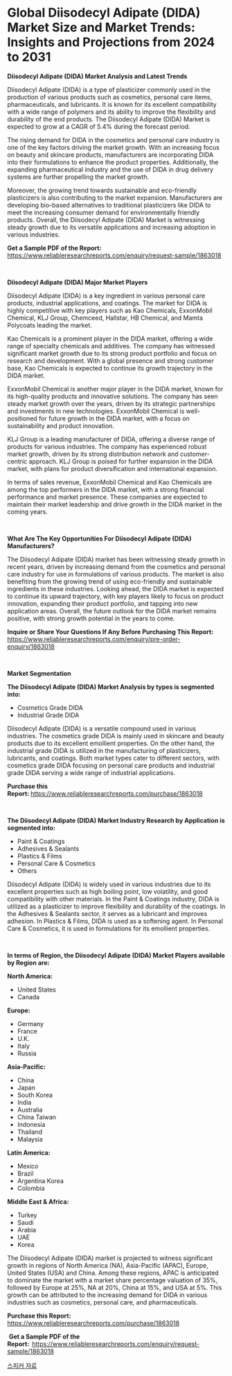 <p><h1>Global Diisodecyl Adipate (DIDA) Market Size and Market Trends: Insights and Projections from 2024 to 2031</h1></p><p><strong>Diisodecyl Adipate (DIDA) Market Analysis and Latest Trends</strong></p>
<p><p>Diisodecyl Adipate (DIDA) is a type of plasticizer commonly used in the production of various products such as cosmetics, personal care items, pharmaceuticals, and lubricants. It is known for its excellent compatibility with a wide range of polymers and its ability to improve the flexibility and durability of the end products. The Diisodecyl Adipate (DIDA) Market is expected to grow at a CAGR of 5.4% during the forecast period.</p><p>The rising demand for DIDA in the cosmetics and personal care industry is one of the key factors driving the market growth. With an increasing focus on beauty and skincare products, manufacturers are incorporating DIDA into their formulations to enhance the product properties. Additionally, the expanding pharmaceutical industry and the use of DIDA in drug delivery systems are further propelling the market growth.</p><p>Moreover, the growing trend towards sustainable and eco-friendly plasticizers is also contributing to the market expansion. Manufacturers are developing bio-based alternatives to traditional plasticizers like DIDA to meet the increasing consumer demand for environmentally friendly products. Overall, the Diisodecyl Adipate (DIDA) Market is witnessing steady growth due to its versatile applications and increasing adoption in various industries.</p></p>
<p><strong>Get a Sample PDF of the Report:&nbsp;</strong> <a href="https://www.reliableresearchreports.com/enquiry/request-sample/1863018">https://www.reliableresearchreports.com/enquiry/request-sample/1863018</a></p>
<p>&nbsp;</p>
<p><strong>Diisodecyl Adipate (DIDA) Major Market Players</strong></p>
<p><p>Diisodecyl Adipate (DIDA) is a key ingredient in various personal care products, industrial applications, and coatings. The market for DIDA is highly competitive with key players such as Kao Chemicals, ExxonMobil Chemical, KLJ Group, Chemceed, Hallstar, HB Chemical, and Mamta Polycoats leading the market.</p><p>Kao Chemicals is a prominent player in the DIDA market, offering a wide range of specialty chemicals and additives. The company has witnessed significant market growth due to its strong product portfolio and focus on research and development. With a global presence and strong customer base, Kao Chemicals is expected to continue its growth trajectory in the DIDA market.</p><p>ExxonMobil Chemical is another major player in the DIDA market, known for its high-quality products and innovative solutions. The company has seen steady market growth over the years, driven by its strategic partnerships and investments in new technologies. ExxonMobil Chemical is well-positioned for future growth in the DIDA market, with a focus on sustainability and product innovation.</p><p>KLJ Group is a leading manufacturer of DIDA, offering a diverse range of products for various industries. The company has experienced robust market growth, driven by its strong distribution network and customer-centric approach. KLJ Group is poised for further expansion in the DIDA market, with plans for product diversification and international expansion.</p><p>In terms of sales revenue, ExxonMobil Chemical and Kao Chemicals are among the top performers in the DIDA market, with a strong financial performance and market presence. These companies are expected to maintain their market leadership and drive growth in the DIDA market in the coming years.</p></p>
<p>&nbsp;</p>
<p><strong>What Are The Key Opportunities For Diisodecyl Adipate (DIDA) Manufacturers?</strong></p>
<p><p>The Diisodecyl Adipate (DIDA) market has been witnessing steady growth in recent years, driven by increasing demand from the cosmetics and personal care industry for use in formulations of various products. The market is also benefiting from the growing trend of using eco-friendly and sustainable ingredients in these industries. Looking ahead, the DIDA market is expected to continue its upward trajectory, with key players likely to focus on product innovation, expanding their product portfolio, and tapping into new application areas. Overall, the future outlook for the DIDA market remains positive, with strong growth potential in the years to come.</p></p>
<p><strong>Inquire or Share Your Questions If Any Before Purchasing This Report:</strong> <a href="https://www.reliableresearchreports.com/enquiry/pre-order-enquiry/1863018">https://www.reliableresearchreports.com/enquiry/pre-order-enquiry/1863018</a></p>
<p>&nbsp;</p>
<p><strong>Market Segmentation</strong></p>
<p><strong>The Diisodecyl Adipate (DIDA) Market Analysis by types is segmented into:</strong></p>
<p><ul><li>Cosmetics Grade DIDA</li><li>Industrial Grade DIDA</li></ul></p>
<p><p>Diisodecyl Adipate (DIDA) is a versatile compound used in various industries. The cosmetics grade DIDA is mainly used in skincare and beauty products due to its excellent emollient properties. On the other hand, the industrial grade DIDA is utilized in the manufacturing of plasticizers, lubricants, and coatings. Both market types cater to different sectors, with cosmetics grade DIDA focusing on personal care products and industrial grade DIDA serving a wide range of industrial applications.</p></p>
<p><strong>Purchase this Report:&nbsp;</strong><a href="https://www.reliableresearchreports.com/purchase/1863018">https://www.reliableresearchreports.com/purchase/1863018</a></p>
<p>&nbsp;</p>
<p><strong>The Diisodecyl Adipate (DIDA) Market Industry Research by Application is segmented into:</strong></p>
<p><ul><li>Paint & Coatings</li><li>Adhesives & Sealants</li><li>Plastics & Films</li><li>Personal Care & Cosmetics</li><li>Others</li></ul></p>
<p><p>Diisodecyl Adipate (DIDA) is widely used in various industries due to its excellent properties such as high boiling point, low volatility, and good compatibility with other materials. In the Paint & Coatings industry, DIDA is utilized as a plasticizer to improve flexibility and durability of the coatings. In the Adhesives & Sealants sector, it serves as a lubricant and improves adhesion. In Plastics & Films, DIDA is used as a softening agent. In Personal Care & Cosmetics, it is used in formulations for its emollient properties.</p></p>
<p>&nbsp;</p>
<p><strong>In terms of Region, the Diisodecyl Adipate (DIDA) Market Players available by Region are:</strong></p>
<p>
    <p> <strong> North America: </strong>
        <ul>
            <li>United States</li>
            <li>Canada</li>
        </ul>
        </p> 
    <p> <strong> Europe: </strong>
        <ul>
            <li>Germany</li>
            <li>France</li>
            <li>U.K.</li>
            <li>Italy</li>
            <li>Russia</li>
        </ul>
        </p> 
    <p> <strong> Asia-Pacific: </strong>
        <ul>
            <li>China</li>
            <li>Japan</li>
            <li>South Korea</li>
            <li>India</li>
            <li>Australia</li>
            <li>China Taiwan</li>
            <li>Indonesia</li>
            <li>Thailand</li>
            <li>Malaysia</li>
        </ul>
        </p> 
    <p> <strong> Latin America: </strong>
        <ul>
            <li>Mexico</li>
            <li>Brazil</li>
            <li>Argentina Korea</li>
            <li>Colombia</li>
        </ul>
        </p> 
    <p> <strong> Middle East & Africa: </strong>
        <ul>
            <li>Turkey</li>
            <li>Saudi</li>
            <li>Arabia</li>
            <li>UAE</li>
            <li>Korea</li>
        </ul>
    </p>
    </p>
<p><p>The Diisodecyl Adipate (DIDA) market is projected to witness significant growth in regions of North America (NA), Asia-Pacific (APAC), Europe, United States (USA) and China. Among these regions, APAC is anticipated to dominate the market with a market share percentage valuation of 35%, followed by Europe at 25%, NA at 20%, China at 15%, and USA at 5%. This growth can be attributed to the increasing demand for DIDA in various industries such as cosmetics, personal care, and pharmaceuticals.</p></p>
<p><strong>Purchase this Report: </strong><a href="https://www.reliableresearchreports.com/purchase/1863018">https://www.reliableresearchreports.com/purchase/1863018</a></p>
<p>&nbsp;<strong>Get a Sample PDF of the Report:&nbsp;&nbsp;</strong><a href="https://www.reliableresearchreports.com/enquiry/request-sample/1863018">https://www.reliableresearchreports.com/enquiry/request-sample/1863018</a></p>
<p><strong></strong></p>
<p><p><a href="https://medium.com/@kelvinfeenrey98677/%ED%99%94%EC%9E%90-%EC%9E%AC%EB%A3%8C-%EC%8B%9C%EC%9E%A5-2031%EB%85%84%EA%B9%8C%EC%A7%80%EC%9D%98-%ED%8A%B8%EB%A0%8C%EB%93%9C-%EC%98%88%EC%B8%A1-%EB%B0%8F-%EA%B2%BD%EC%9F%81-%EB%B6%84%EC%84%9D-ebbc0600b05b">스피커 자료</a></p></p>